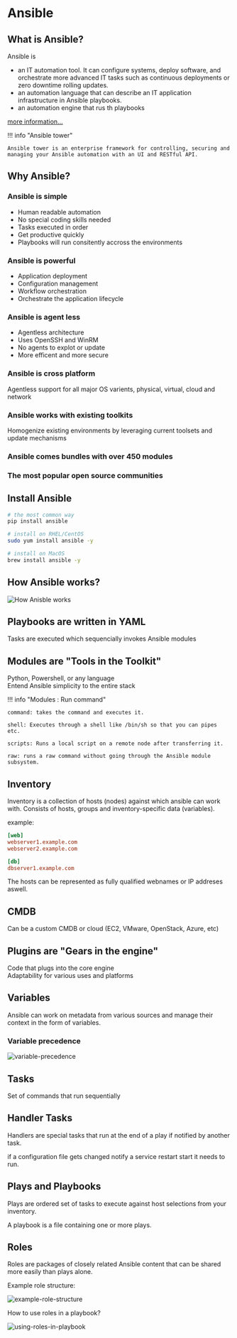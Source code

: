 # Ansible

## What is Ansible?

Ansible is

* an IT automation tool. It can configure systems, deploy software, and orchestrate more advanced IT tasks such as continuous deployments or zero downtime rolling updates.
* an automation language that can describe an IT application infrastructure in Ansible playbooks.
* an automation engine that rus th playbooks

[more information...](http://docs.ansible.com/ansible/latest/index.html)

!!! info "Ansible tower"

    Ansible tower is an enterprise framework for controlling, securing and managing your Ansible automation with an UI and RESTful API.

## Why Ansible?

### Ansible is simple

* Human readable automation
* No special coding skills needed
* Tasks executed in order
* Get productive quickly
* Playbooks will run consitently accross the environments

### Ansible is powerful

* Application deployment
* Configuration management
* Workflow orchestration
* Orchestrate the application lifecycle

### Ansible is agent less

* Agentless architecture
* Uses OpenSSH and WinRM
* No agents to explot or update
* More efficent and more secure

### Ansible is cross platform

Agentless support for all major OS varients, physical, virtual, cloud and network

### Ansible works with existing toolkits

Homogenize existing environments by leveraging current toolsets and update mechanisms

### Ansible comes bundles with over 450 modules

### The most popular open source communities

## Install Ansible

```bash
# the most common way
pip install ansible

# install on RHEL/CentOS
sudo yum install ansible -y

# install on MacOS
brew install ansible -y
```

## How Ansible works?

![How Anisble works](./images/how-ansible-works.png)

## Playbooks are written in YAML

Tasks are executed which sequencially invokes Ansible modules

## Modules are "Tools in the Toolkit"

Python, Powershell, or any language  
Entend Ansible simplicity to the entire stack

!!! info "Modules : Run command"

    command: takes the command and executes it.

    shell: Executes through a shell like /bin/sh so that you can pipes etc.

    scripts: Runs a local script on a remote node after transferring it.

    raw: runs a raw command without going through the Ansible module subsystem.

## Inventory

Inventory is a collection of hosts (nodes) against which ansible can work with. Consists of hosts, groups and inventory-specific data (variables).

example:

```ini
[web]
webserver1.example.com
webserver2.example.com

[db]
dbserver1.example.com
```

The hosts can be represented as fully qualified webnames or IP addreses aswell.

## CMDB

Can be a custom CMDB or cloud (EC2, VMware, OpenStack, Azure, etc)

## Plugins are "Gears in the engine"

Code that plugs into the core engine  
Adaptability for various uses and platforms

## Variables

Ansible can work on metadata from various sources and manage their context in the form of variables.

### Variable precedence

![variable-precedence](./images/variable-precedence.png)

## Tasks

Set of commands that run sequentially

## Handler Tasks

Handlers are special tasks that run at the end of a play if notified by another task.

if a configuration file gets changed notify a service restart start it needs to run.

## Plays and Playbooks

Plays are ordered set of tasks to execute against host selections from your inventory.

A playbook is a file containing one or more plays.

## Roles

Roles are packages of closely related Ansible content that can be shared more easily than plays alone.

Example role structure:

![example-role-structure](./images/example-role-structure.png)

How to use roles in a playbook?

![using-roles-in-playbook](./images/using-roles-in-playbook.png)

